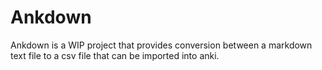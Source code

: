 # Ankdown
Ankdown is a WIP project that provides conversion between a markdown text file to a csv file that can be imported into anki.
